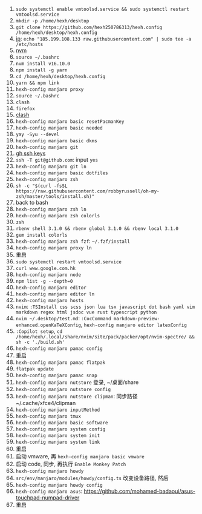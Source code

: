 1. `sudo systemctl enable vmtoolsd.service && sudo systemctl restart vmtoolsd.service`
2. `mkdir -p /home/hexh/desktop`
3. `git clone https://github.com/hexh250786313/hexh.config /home/hexh/desktop/hexh.config`
4. [ip](https://myip.ms/): `echo "185.199.108.133 raw.githubusercontent.com" | sudo tee -a /etc/hosts`
5. [nvm](https://github.com/nvm-sh/nvm#installing-and-updating)
6. `source ~/.bashrc`
7. `nvm install v16.10.0`
8. `npm install -g yarn`
9. `cd /home/hexh/desktop/hexh.config`
10. `yarn && npm link`
11. `hexh-config manjaro proxy`
12. `source ~/.bashrc`
13. `clash`
14. `firefox`
15. [clash](https://clash.razord.top/)
16. `hexh-config manjaro basic resetPacmanKey`
17. `hexh-config manjaro basic needed`
18. `yay -Syu --devel`
19. `hexh-config manjaro basic dkms`
20. `hexh-config manjaro git`
21. [gh ssh keys](https://github.com/settings/keys)
22. `ssh -T git@github.com`: input `yes`
23. `hexh-config manjaro git ln`
24. `hexh-config manjaro basic dotfiles`
25. `hexh-config manjaro zsh`
26. `sh -c "$(curl -fsSL https://raw.githubusercontent.com/robbyrussell/oh-my-zsh/master/tools/install.sh)"`
27. back to bash
28. `hexh-config manjaro zsh ln`
29. `hexh-config manjaro zsh colorls`
30. `zsh`
31. `rbenv shell 3.1.0 && rbenv global 3.1.0 && rbenv local 3.1.0`
32. `gem install colorls`
33. `hexh-config manjaro zsh fzf`: `~/.fzf/install`
34. `hexh-config manjaro proxy ln`
35. 重启
36. `sudo systemctl restart vmtoolsd.service`
37. `curl www.google.com.hk`
38. `hexh-config manjaro node`
39. `npm list -g --depth=0`
40. `hexh-config manjaro editor`
41. `hexh-config manjaro editor ln`
42. `hexh-config manjaro hosts`
43. `nvim`: `:TSInstall css scss json lua tsx javascript dot bash yaml vim markdown regex html jsdoc vue rust typescript python`
44. `nvim ~/.desktop/test.md`: `:CocCommand markdown-preview-enhanced.openKaTeXConfig`, `hexh-config manjaro editor latexConfig`
45. `:Copilot setup`, `cd /home/hexh/.local/share/nvim/site/pack/packer/opt/nvim-spectre/ && sh -c './build.sh'`
46. `hexh-config manjaro pamac config`
47. 重启
48. `hexh-config manjaro pamac flatpak`
49. `flatpak update`
50. `hexh-config manjaro pamac snap`
51. `hexh-config manjaro nutstore` 登录, ~/桌面/share
52. `hexh-config manjaro nutstore config`
53. `hexh-config manjaro nutstore clipman`: 同步路径 ~/.cache/xfce4/clipman
54. `hexh-config manjaro inputMethod`
55. `hexh-config manjaro tmux`
56. `hexh-config manjaro basic software`
57. `hexh-config manjaro system config`
58. `hexh-config manjaro system init`
59. `hexh-config manjaro system link`
60. 重启
61. 启动 vmware, 再 `hexh-config manjaro basic vmware`
62. 启动 code, 同步, 再执行 `Enable Monkey Patch`
63. `hexh-config manjaro howdy`
64. `src/env/manjaro/modules/howdy/config.ts` 改变设备路径, 然后
65. `hexh-config manjaro howdy config`
66. `hexh-config manjaro asus`: https://github.com/mohamed-badaoui/asus-touchpad-numpad-driver
67. 重启
